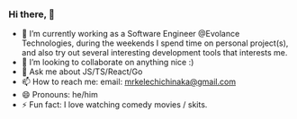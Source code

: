### Hi there, 👋

- 🔭 I’m currently working as a Software Engineer @Evolance Technologies, during the weekends I spend time on personal project(s), and also try out several interesting development tools that interests me.
- 👯 I’m looking to collaborate on anything nice :)
- 💬 Ask me about JS/TS/React/Go 
- 📫 How to reach me: email: mrkelechichinaka@gmail.com
- 😄 Pronouns: he/him
- ⚡ Fun fact: I love watching comedy movies / skits.
